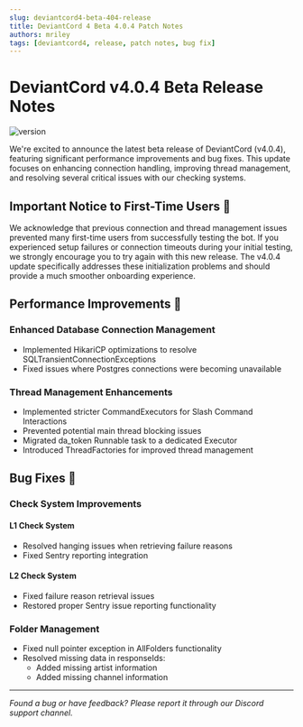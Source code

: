```yaml
---
slug: deviantcord4-beta-404-release
title: DeviantCord 4 Beta 4.0.4 Patch Notes
authors: mriley
tags: [deviantcord4, release, patch notes, bug fix]
---
```


# DeviantCord v4.0.4 Beta Release Notes
![version](https://img.shields.io/badge/version-4.0.4-blue)

We're excited to announce the latest beta release of DeviantCord (v4.0.4), featuring significant performance improvements and bug fixes. This update focuses on enhancing connection handling, improving thread management, and resolving several critical issues with our checking systems.

## Important Notice to First-Time Users 📢
We acknowledge that previous connection and thread management issues prevented many first-time users from successfully testing the bot. If you experienced setup failures or connection timeouts during your initial testing, we strongly encourage you to try again with this new release. The v4.0.4 update specifically addresses these initialization problems and should provide a much smoother onboarding experience.

## Performance Improvements 🚀

### Enhanced Database Connection Management
* Implemented HikariCP optimizations to resolve SQLTransientConnectionExceptions
* Fixed issues where Postgres connections were becoming unavailable

### Thread Management Enhancements
* Implemented stricter CommandExecutors for Slash Command Interactions
* Prevented potential main thread blocking issues
* Migrated da_token Runnable task to a dedicated Executor
* Introduced ThreadFactories for improved thread management

## Bug Fixes 🐛

### Check System Improvements
#### L1 Check System
* Resolved hanging issues when retrieving failure reasons
* Fixed Sentry reporting integration

#### L2 Check System
* Fixed failure reason retrieval issues
* Restored proper Sentry issue reporting functionality

### Folder Management
* Fixed null pointer exception in AllFolders functionality
* Resolved missing data in responseIds:
  * Added missing artist information
  * Added missing channel information

---
*Found a bug or have feedback? Please report it through our Discord support channel.*
